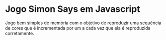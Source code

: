 # Jogo Simon Says em Javascript

Jogo bem simples de memória com o objetivo de reproduzir uma sequência de cores que é
incrementada por um a cada vez que ela é reproduzida corretamente.
